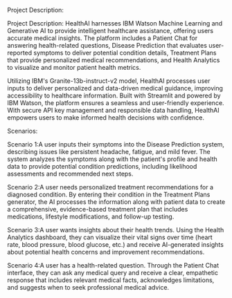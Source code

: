 Project Description:

Project Description:
HealthAI harnesses IBM Watson Machine Learning and Generative AI to provide intelligent healthcare assistance, offering users accurate medical insights. The platform includes a Patient Chat for answering health-related questions, Disease Prediction that evaluates user-reported symptoms to deliver potential condition details, Treatment Plans that provide personalized medical recommendations, and Health Analytics to visualize and monitor patient health metrics.

Utilizing IBM's Granite-13b-instruct-v2 model, HealthAI processes user inputs to deliver personalized and data-driven medical guidance, improving accessibility to healthcare information. Built with Streamlit and powered by IBM Watson, the platform ensures a seamless and user-friendly experience. With secure API key management and responsible data handling, HealthAI empowers users to make informed health decisions with confidence.

Scenarios:

Scenario 1:A user inputs their symptoms into the Disease Prediction system, describing issues like persistent headache, fatigue, and mild fever. The system analyzes the symptoms along with the patient's profile and health data to provide potential condition predictions, including likelihood assessments and recommended next steps.

Scenario 2:A user needs personalized treatment recommendations for a diagnosed condition. By entering their condition in the Treatment Plans generator, the AI processes the information along with patient data to create a comprehensive, evidence-based treatment plan that includes medications, lifestyle modifications, and follow-up testing.

Scenario 3:A user wants insights about their health trends. Using the Health Analytics dashboard, they can visualize their vital signs over time (heart rate, blood pressure, blood glucose, etc.) and receive AI-generated insights about potential health concerns and improvement recommendations.

Scenario 4:A user has a health-related question. Through the Patient Chat interface, they can ask any medical query and receive a clear, empathetic response that includes relevant medical facts, acknowledges limitations, and suggests when to seek professional medical advice.

